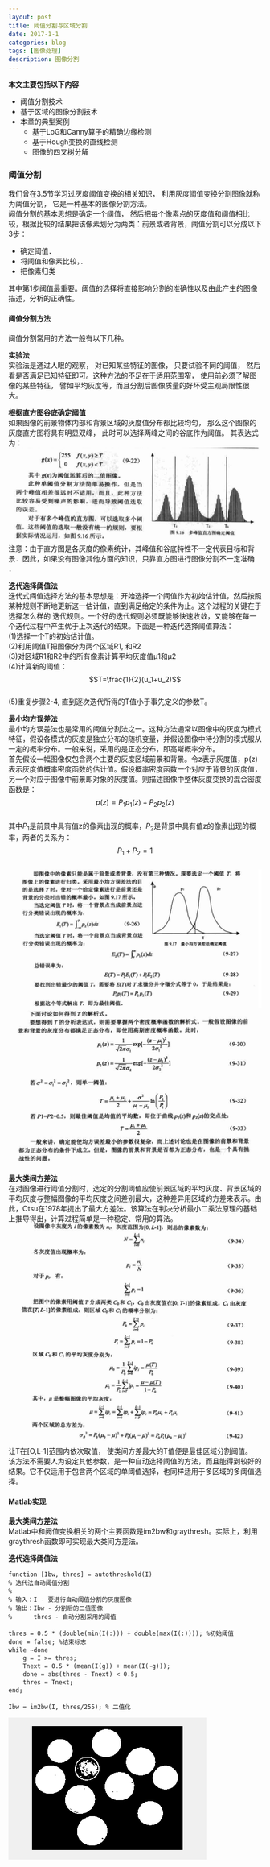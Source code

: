 ```yaml
---
layout: post
title: 阈值分割与区域分割
date: 2017-1-1
categories: blog
tags: [图像处理]
description: 图像分割
---
```



**本文主要包括以下内容**    

- 阈值分割技术
- 基于区域的图像分割技术
- 本章的典型案例
	+ 基于LoG和Canny算子的精确边缘检测
	+ 基于Hough变换的直线检测
	+ 图像的四叉树分解

### 阈值分割     
我们曾在3.5节学习过灰度阈值变换的相关知识， 利用灰度阈值变换分割图像就称为阈值分割， 它是一种基本的图像分割方法。       
阙值分割的基本思想是确定一个阈值， 然后把每个像素点的灰度值和阈值相比较，根据比较的结果把该像素划分为两类：前景或者背景，阈值分割可以分成以下3步：      

- 确定阈值．
- 将阈值和像素比较，．
- 把像素归类  

其中第1步阈值最重要。阈值的选择将直接影响分割的准确性以及由此产生的图像描述，分析的正确性。

#### 阈值分割方法
阈值分割常用的方法一般有以下几种。      

**实验法**       
实验法是通过人眼的观察， 对已知某些特征的图像， 只要试验不同的阈值， 然后看是否满足已知特征即可。这种方法的不足在于适用范围窄，
使用前必须了解图像的某些特征， 譬如平均灰度等，而且分割后图像质量的好坏受主观局限性很大。      

**根据直方图谷底确定阈值**        
如果图像的前景物体内部和背景区域的灰度值分布都比较均匀， 那么这个图像的灰度直方图将具有明显双峰， 此时可以选择两峰之间的谷底作为阈值。
其表达式为：        
![](https://raw.githubusercontent.com/whuhan2013/myImage/master/dataImage/chapter92/p1.png)  
注意：由于直方图是各灰度的像素统计，其峰值和谷底特性不一定代表目标和背景．因此，如果没有图像其他方面的知识，只靠直方图进行图像分割不一定准确 ．

**迭代选择阈值法**        
迭代式阈值选择方法的基本思想是：开始选择一个阈值作为初始估计值，然后按照某种规则不断地更新这一估计值，直到满足给定的条件为止。这个过程的关键在于选择怎么样的 迭代规则。一个好的迭代规则必须既能够快速收敛，又能够在每一个迭代过程中产生优于上次迭代的结果。下面是一种迭代选择阈值算法：     
(1)选择一个T的初始估计值。      
(2)利用阈值T把图像分为两个区域R1, 和R2       
(3)对区域R1和R2中的所有像素计算平均灰度值μ1和μ2         
(4)计算新的阈值：      
$$T=\frac{1}{2}(u_1+u_2)$$        
(5)重复步骤2-4, 直到逐次迭代所得的T值小于事先定义的参数T。        

**最小均方误差法**       
最小均方误差法也是常用的阈值分割法之一。这种方法通常以图像中的灰度为模式特征，假设各模式的灰度是独立分布的随机变量，并假设图像中待分割的模式服从一定的概率分布。一般来说，采用的是正态分布，即高斯概率分布。       
首先假设一幅图像仅包含两个主要的灰度区域前景和背景。令z表示灰度值，p(z)表示灰度值概率密度函数的估计值。假设概率密度函数一个对应于背景的灰度值，另一个对应于图像中前景即对象的灰度值。则描述图像中整体灰度变换的混合密度函数是：             
$$p(z) = P_1p_1(z) + P_2p_2(z)$$        
其中$P_1$是前景中具有值z的像素出现的概率，$P_2$是背景中具有值z的像素出现的概率，两者的关系为：         
$$P_1+P_2=1$$        
![](https://raw.githubusercontent.com/whuhan2013/myImage/master/dataImage/chapter92/p2.png) 
![](https://raw.githubusercontent.com/whuhan2013/myImage/master/dataImage/chapter92/p3.png) 

**最大类间方差法**      
在对图像进行阈值分割时，选定的分割阈值应使前景区域的平均灰度、背景区域的平均灰度与整幅图像的平均灰度之间差别最大，这种差异用区域的方差来表示。由此，Otsu在1978年提出了最大方差法。该算法在判决分析最小二乘法原理的基础上推导得出，计算过程简单是一种稳定、常用的算法。   
![](https://raw.githubusercontent.com/whuhan2013/myImage/master/dataImage/chapter92/p4.png)   
让T在[O,L-1]范围内依次取值， 使类间方差最大的T值便是最佳区域分割阈值。               
该方法不需要人为设定其他参数，是一种自动选择阈值的方法，而且能得到较好的结果。它不仅适用于包含两个区域的单阈值选择，也同样适用于多区域的多阈值选择。

#### Matlab实现      

**最大类间方差法**     
Matlab中和阙值变换相关的两个主要函数是im2bw和graythresh。实际上，利用graythresh函数即可实现最大类间方差法。        

**迭代选择阈值法**      

```
function [Ibw, thres] = autothreshold(I)
% 迭代法自动阈值分割
%
% 输入：I - 要进行自动阈值分割的灰度图像
% 输出：Ibw - 分割后的二值图像
%      thres - 自动分割采用的阈值

thres = 0.5 * (double(min(I(:))) + double(max(I(:)))); %初始阈值
done = false; %结束标志
while ~done
	g = I >= thres;
	Tnext = 0.5 * (mean(I(g)) + mean(I(~g)));
	done = abs(thres - Tnext) < 0.5;
	thres = Tnext;
end;

Ibw = im2bw(I, thres/255); % 二值化
```

![](https://raw.githubusercontent.com/whuhan2013/myImage/master/dataImage/chapter92/p5.png)  




